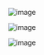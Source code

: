

![image](https://github.com/user-attachments/assets/18769599-fa5d-4d24-8f38-0eb2df5ccff0)

![image](https://github.com/user-attachments/assets/80fe80a6-8c2f-4591-94c3-850833064a25)

![image](https://github.com/user-attachments/assets/539af852-df61-4753-b499-6cf1cb4780ff)

